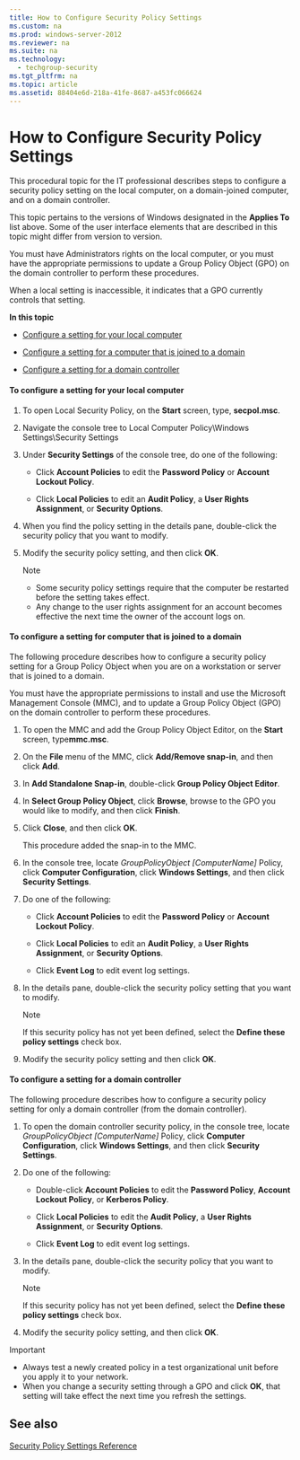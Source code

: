 ```yaml
---
title: How to Configure Security Policy Settings
ms.custom: na
ms.prod: windows-server-2012
ms.reviewer: na
ms.suite: na
ms.technology: 
  - techgroup-security
ms.tgt_pltfrm: na
ms.topic: article
ms.assetid: 88404e6d-218a-41fe-8687-a453fc066624
---
```

# How to Configure Security Policy Settings
This procedural topic for the IT professional describes steps to configure a security policy setting on the local computer, on a domain\-joined computer, and on a domain controller.

This topic pertains to the versions of Windows designated in the **Applies To** list above. Some of the user interface elements that are described in this topic might differ from version to version.

You must have Administrators rights on the local computer, or you must have the appropriate permissions to update a Group Policy Object \(GPO\) on the domain controller to perform these procedures.

When a local setting is inaccessible, it indicates that a GPO currently controls that setting.

**In this topic**

-   [Configure a setting for your local computer](#BKMK_Local)

-   [Configure a setting for a computer that is joined to a domain](#BKMK_Domain)

-   [Configure a setting for a domain controller](#BKMK_DC)

#### <a name="BKMK_Local"></a>To configure a setting for your local computer

1.  To open Local Security Policy, on the **Start** screen, type,   **secpol.msc**.

2.  Navigate the console tree to Local Computer Policy\\Windows Settings\\Security Settings

3.  Under **Security Settings** of the console tree, do one of the following:

    -   Click **Account Policies** to edit the **Password Policy** or **Account Lockout Policy**.

    -   Click **Local Policies** to edit an **Audit Policy**, a **User Rights Assignment**, or **Security Options**.

4.  When you find the policy setting in the details pane, double\-click the security policy that you want to modify.

5.  Modify the security policy setting, and then click **OK**.

    > [!NOTE]
    > -   Some security policy settings require that the computer be restarted before the setting takes effect.
    > -   Any change to the user rights assignment for an account becomes effective the next time the owner of the account logs on.

#### <a name="BKMK_Domain"></a>To configure a setting for computer that is joined to a domain
The following procedure describes how to configure a security policy setting for a Group Policy Object when you are on a workstation or server that is joined to a domain.

You must have the appropriate permissions to install and use the Microsoft Management Console \(MMC\), and to update a Group Policy Object \(GPO\) on the domain controller to perform these procedures.

1.  To open the MMC and add the Group Policy Object Editor, on the **Start** screen, type**mmc.msc**.

2.  On the **File** menu of the MMC, click **Add\/Remove snap\-in**, and then click **Add**.

3.  In **Add Standalone Snap\-in**, double\-click **Group Policy Object Editor**.

4.  In **Select Group Policy Object**, click **Browse**, browse to the GPO you would like to modify, and then click **Finish**.

5.  Click **Close**, and then click **OK**.

    This procedure added the snap\-in to the MMC.

6.  In the console tree, locate *GroupPolicyObject \[ComputerName\]* Policy, click **Computer Configuration**, click **Windows Settings**, and then click **Security Settings**.

7.  Do one of the following:

    -   Click **Account Policies** to edit the **Password Policy** or **Account Lockout Policy**.

    -   Click **Local Policies** to edit an **Audit Policy**, a **User Rights Assignment**, or **Security Options**.

    -   Click **Event Log** to edit event log settings.

8.  In the details pane, double\-click the security policy setting that you want to modify.

    > [!NOTE]
    > If this security policy has not yet been defined, select the **Define these policy settings** check box.

9. Modify the security policy setting and then click **OK**.

#### <a name="BKMK_DC"></a>To configure a setting for a domain controller
The following procedure describes how to configure a security policy setting for only a domain controller \(from the domain controller\).

1.  To open the domain controller security policy, in the console tree, locate *GroupPolicyObject \[ComputerName\]* Policy, click **Computer Configuration**, click **Windows Settings**, and then click **Security Settings**.

2.  Do one of the following:

    -   Double\-click **Account Policies** to edit the **Password Policy**, **Account Lockout Policy**, or **Kerberos Policy**.

    -   Click **Local Policies** to edit the **Audit Policy**, a **User Rights Assignment**, or **Security Options**.

    -   Click **Event Log** to edit event log settings.

3.  In the details pane, double\-click the security policy that you want to modify.

    > [!NOTE]
    > If this security policy has not yet been defined, select the **Define these policy settings** check box.

4.  Modify the security policy setting, and then click **OK**.

> [!IMPORTANT]
> -   Always test a newly created policy in a test organizational unit before you apply it to your network.
> -   When you change a security setting through a GPO and click **OK**, that setting will take effect the next time you refresh the settings.

## See also
[Security Policy Settings Reference](Security-Policy-Settings-Reference.md)



